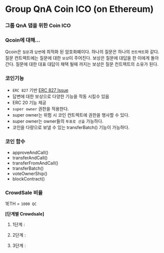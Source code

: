 # Group QnA Coin ICO (on Ethereum)

### 그룹 QnA 댑을 위한 Coin ICO

### Qcoin에 대해...
Qcoin은 `질문`과 `답변`에 최적화 된 암호화폐이다. 하나의 질문은 하나의 `컨트렉트`와 같다. 
질문 컨트렉트에는 질문에 대한 `보상`이 주어진다. 보상은 질문에 대답을 한 이에게 돌아간다. 
질문에 대한 대표 대답이 채택 될때 까지는 보상은 질문 컨트렉트의 소유가 된다.


### 코인기능
- `ERC 827` 기반 [ERC 827 Issue](https://github.com/ethereum/EIPs/issues/827)
- 답변에 대한 보상으로 다양한 기능을 작동 시킬수 있음
- ERC 20 기능 제공
- `super owner` 권한을 적용한다.
- super owner는 위험 시 코인 컨트렉트에 권한을 행사할 수 있다.
- super owner는 owner들의 `투표로 선출` 가능하다.
- 코인을 다량으로 보낼 수 있는 transferBatch() 기능이 가능하다.


### 코인 함수
- approveAndCall()
- transferAndCall()
- transferFromAndCall()
- transferBatch()
- voteOwnerShip()
- blockContract()


### CrowdSale 비율
1ETH = `1000 QC`

__[단계별 Crowdsale]__

1. 1단계 :

2. 2단계 :

3. 3단계 :
